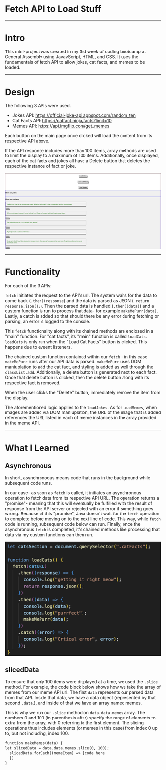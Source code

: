 # Fetch API to Load Stuff

---

# Intro

This mini-project was created in my 3rd week of coding bootcamp at General Assembly using JavavScript, HTML, and CSS. It uses the fundamentals of fetch API to allow jokes, cat facts, and memes to be loaded.

---

# Design

The following 3 APIs were used.

- Jokes API: https://official-joke-api.appspot.com/random_ten
- Cat Facts API: https://catfact.ninja/facts?limit=10
- Memes API: https://api.imgflip.com/get_memes

Each button on the main page once clicked will load the content from its respective API above. 

If the API response includes more than 100 items, array methods are used to limit the display to a maximum of 100 items. Additionally, once displayed, each of the cat facts and jokes all have a Delete button that deletes the respective instance of fact or joke.

![Load Cat Facts Screenshot](assets/load-catfacts.png)

---

# Functionality

For each of the 3 APIs:

`fetch` initiates the request to the API's url. The system waits for the data to come back (`.then((response`) and the data is parsed as JSON (` return response.json();`). Then the parsed data is handled (`.then((data)`) and a custom function is run to process that data- for example `makeMePurr(data)`. Lastly, a catch is added so that should there be any error during fetching or parsing, an error is logged to the console.

This `fetch` functionality along with its chained methods are enclosed in a "main" function. For "cat facts", its "main" function is called `loadCats`. `loadCats` is only run when the "Load Cat Facts" button is clicked. This happens due to eveent listeners. 

The chained custom function contained within our `fetch` - in this case `makeMePurr` runs after our API data is parsed. `makeMePurr` uses DOM maniuplation to add the cat fact, and styling is added as well through the `classList.add`.  Additionally, a delete button is generated next to each fact. Once that delete button is clicked, then the delete button along with its respective fact is removed. 

When the user clicks the "Delete" button, immediately remove the item from the display. 

The aforementioned logic applies to the `loadJokes`. As for `loadMemes`, when images are added via DOM maniuplation, the URL of the image that is added references the URL listed in each of meme instances in the array provided in the meme API.

---

# What I Learned

## Asynchronous
In short, asynchronoous means code that runs in the background while subsequent code runs.

In our case- as soon as `fetch` is called, it initiates an asynchronous operation to fetch data from its respective API URL. The operation returns a "promise"- meaning that this will eventually be fulfilled with the result of response from the API server or rejected with an error if something goes wrong. Because of this "promise", Java doesn't wait for the `fetch` operation to complete before moving on to the next line of code. This way, while `fetch` code is running, subsequent code below can run. Finally, once the asynchronous `fetch` is completed, it's chained methods like processing that data via my custom functions can then run.

![Async Cat Function Screenshot](assets/async-catfunction.png)

## slicedData
To ensure that only 100 items were displayed at a time, we used the `.slice` method. 
For example, the code block below shows how we take the array of memes from our meme API url.
The first `data` represents our parsed data from that API. Inside that data, we have a data object (represented by that second `.data`.), and inside of that we have an array named memes. 

This is why we run our `.slice` method on `data.data.memes` array. The numbers 0 and 100 (in parenthesis after) specify the range of elements to extra from the array, with 0 referring to the first element. The slicing operations thus includes elements (or memes in this case) from index 0 up to, but not including, index 100. 

```
function makeMemes(data) {
let slicedData = data.data.memes.slice(0, 100);
  slicedData.forEach((memeItem) => {code here
  })
}
```

